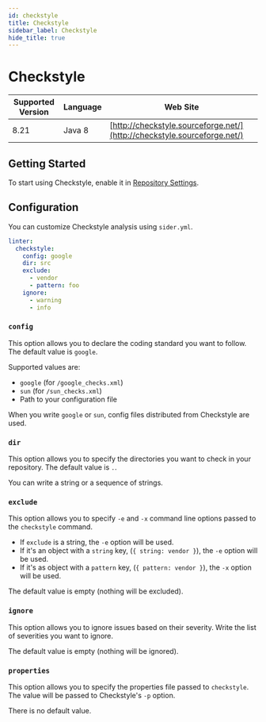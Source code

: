 ```yaml
---
id: checkstyle
title: Checkstyle
sidebar_label: Checkstyle
hide_title: true
---
```


# Checkstyle

| Supported Version | Language | Web Site |
| ----------------- | -------- | -------- |
| 8.21 | Java 8 | [http://checkstyle.sourceforge.net/](http://checkstyle.sourceforge.net/) |

## Getting Started

To start using Checkstyle, enable it in [Repository Settings](../../getting-started/repository-settings.md).

## Configuration

You can customize Checkstyle analysis using `sider.yml`.

```yaml
linter:
  checkstyle:
    config: google
    dir: src
    exclude:
      - vendor
      - pattern: foo
    ignore:
      - warning
      - info
```

### `config`

This option allows you to declare the coding standard you want to follow. The default value is `google`.

Supported values are:

* `google` \(for `/google_checks.xml`\)
* `sun` \(for `/sun_checks.xml`\)
* Path to your configuration file

When you write `google` or `sun`, config files distributed from Checkstyle are used.

### `dir`

This option allows you to specify the directories you want to check in your repository. The default value is `.`.

You can write a string or a sequence of strings.

### `exclude`

This option allows you to specify `-e` and `-x` command line options passed to the `checkstyle` command.

* If `exclude` is a string, the `-e` option will be used.
* If it's an object with a `string` key, \(`{ string: vendor }`\), the `-e` option will be used.
* If it's as object with a `pattern` key, \(`{ pattern: vendor }`\), the `-x` option will be used.

The default value is empty \(nothing will be excluded\).

### `ignore`

This option allows you to ignore issues based on their severity. Write the list of severities you want to ignore.

The default value is empty \(nothing will be ignored\).

### `properties`

This option allows you to specify the properties file passed to `checkstyle`. The value will be passed to Checkstyle's `-p` option.

There is no default value.

